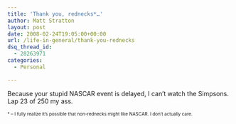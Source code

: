 ```yaml
---
title: 'Thank you, rednecks*…'
author: Matt Stratton
layout: post
date: 2008-02-24T19:05:00+00:00
url: /life-in-general/thank-you-rednecks
dsq_thread_id:
  - 28263971
categories:
  - Personal

---
```

Because your stupid NASCAR event is delayed, I can&#8217;t watch the Simpsons. Lap 23 of 250 my ass.

<font size="1">* &#8211; I fully realize it&#8217;s possible that non-rednecks might like NASCAR. I don&#8217;t actually care.</font>